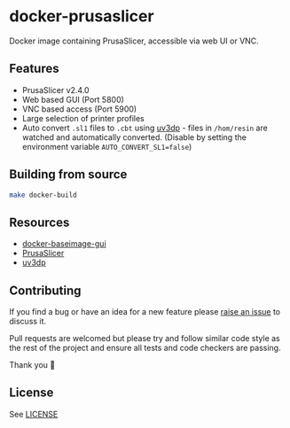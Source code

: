 # docker-prusaslicer

Docker image containing PrusaSlicer, accessible via web UI or VNC.

## Features

* PrusaSlicer v2.4.0
* Web based GUI (Port 5800)
* VNC based access (Port 5900)
* Large selection of printer profiles
* Auto convert `.sl1` files to `.cbt` using [uv3dp](https://github.com/ezrec/uv3dp) - files in `/hom/resin` are watched and automatically converted. (Disable by setting the environment variable `AUTO_CONVERT_SL1=false`)

## Building from source

```sh
make docker-build
```

## Resources

* [docker-baseimage-gui](https://github.com/jlesage/docker-baseimage-gui)
* [PrusaSlicer](https://github.com/prusa3d/PrusaSlicer)
* [uv3dp](https://github.com/ezrec/uv3dp)

## Contributing

If you find a bug or have an idea for a new feature please [raise an issue](issues/new) to discuss it.

Pull requests are welcomed but please try and follow similar code style as the rest of the project and ensure all tests and code checkers are passing.

Thank you 💛

## License

See [LICENSE](LICENSE)
